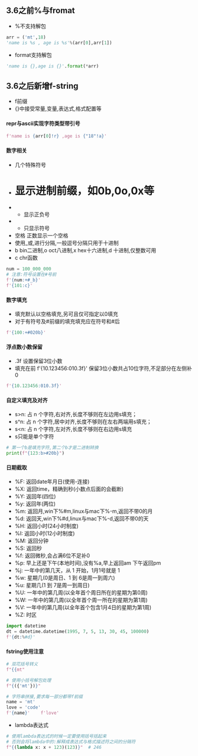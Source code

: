## 3.6之前%与fromat
- %不支持解包
```py
arr = ('mt',18)
'name is %s , age is %s'%(arr[0],arr[1])
```
- format支持解包
```py
'name is {},age is {}'.format(*arr)
```
## 3.6之后新增f-string
- f前缀
- {}中接受常量,变量,表达式,格式配置等
#### repr与ascii实现字符类型带引号
```py
f'name is {arr[0]!r} ,age is {"18"!a}'
```
#### 数字相关
- 几个特殊符号
- # 显示进制前缀，如0b,0o,0x等
- + 显示正负号
- - 只显示符号
- 空格 正数显示一个空格
- 使用_或,进行分隔,一般逗号分隔只用于十进制
- b bin二进制,o oct八进制,x hex十六进制,d 十进制,仅整数可用
- c chr函数
```py
num = 100_000_000
# 注意:符号设置在#号前
f'{num:+#_b}'
f'{101:c}'
```
#### 数字填充
- 填充默认以空格填充,另可且仅可指定以0填充
- 对于有符号及#前缀的填充填充应在符号和#后
```py
f'{100:+#020b}'
```
#### 浮点数小数保留
- .3f 设置保留3位小数
- 填充在前 f'{10.123456:010.3f}' 保留3位小数共占10位字符,不足部分在左侧补0
```py
f'{10.123456:010.3f}'
```
#### 自定义填充及对齐
- s>n: 占 n 个字符,右对齐,长度不够则在左边用s填充；
- s^n: 占 n 个字符,居中对齐,长度不够则在左右两端用s填充；
- s<n: 占 n 个字符,左对齐,长度不够则在右边用s填充
- s只能是单个字符
```py
# 第一个b是填充字符,第二个b才是二进制转换
print(f"{123:b>#20b}")
```
#### 日期截取
- %F: 返回date年月日(使用-连接)
- %X: 返回time，精确到秒(小数点后面的会截断)
- %Y: 返回年(四位)
- %y: 返回年(两位)
- %m: 返回月,win下%#m,linux与mac下%-m,返回不带0的月
- %d: 返回天,win下%#d,linux与mac下%-d,返回不带0的天
- %H: 返回小时(24小时制度)
- %I: 返回小时(12小时制度)
- %M: 返回分钟
- %S: 返回秒
- %f: 返回微秒,会占满6位不足补0
- %p: 早上还是下午(本地时间),没有%a,早上返回am 下午返回pm
- %j: 一年中的第几天，从 1 开始，1月1号就是 1
- %w: 星期几(0是周日、1 到 6是周一到周六)
- %u: 星期几(1 到 7是周一到周日)
- %U: 一年中的第几周(以全年首个周日所在的星期为第0周)
- %W: 一年中的第几周(以全年首个周一所在的星期为第1周)
- %V: 一年中的第几周(以全年首个包含1月4日的星期为第1周)
- %Z: 时区
```py
import datetime
dt = datetime.datetime(1995, 7, 5, 13, 30, 45, 100000)
f'{dt:%#d}'
```
#### fstring使用注意
```py
# 双花括号转义
f"{{mt"

# 使用小括号解包处理
f"{({'mt'})}"  

# 字符串拼接,要求每一部分都带f前缀
name = 'mt' 
love = 'code'
f'{name}'    f'love'
```
- lambda表达式
```py
# 使用lambda表达式的时候一定要使用括号括起来
# 否则会将lambda中的:解释成表达式与格式描述符之间的分隔符
f"{(lambda x: x + 123)(123)}"  # 246
```

